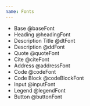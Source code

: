 ```yaml
---
name: Fonts
---
```


<ul class="unstyled">
	<li class="font -base">Base <span>@baseFont</span></li>
	<li class="font -heading">Heading <span>@headingFont</span></li>
	<li class="font -description-title">Description Title <span>@dtFont</span></li>
	<li class="font -description">Description <span>@ddFont</span></li>
	<li class="font -quote">Quote <span>@quoteFont</span></li>
	<li class="font -cite">Cite <span>@citeFont</span></li>
	<li class="font -address">Address <span>@addressFont</span></li>
	<li class="font -code">Code <span>@codeFont</span></li>
	<li class="font -code-block">Code Block <span>@codeBlockFont</span></li>
	<li class="font -input">Input <span>@inputFont</span></li>
	<li class="font -legend">Legend <span>@legendFont</span></li>
	<li class="font -button">Button <span>@buttonFont</span></li>
</ul>